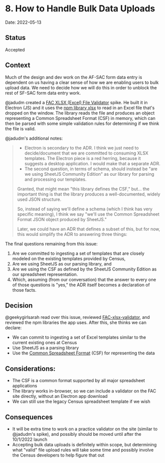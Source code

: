 # 8. How to Handle Bulk Data Uploads

Date: 2022-05-13

## Status

Accepted

## Context

Much of the design and dev work on the AF-SAC form data entry is dependent on us having a clear sense of how we are enabling users to bulk upload data. We need to decide how we will do this in order to unblock the rest of SF-SAC form data entry work.

@jadudm created a [FAC XLSX (Excel) File Validator](https://github.com/GSA-TTS/FAC-xlsx-validator) spike. He built it in Electron (JS) and it uses the [npm library xlsx](https://www.npmjs.com/package/xlsx) to read in an Excel file that's dropped on the window. The library reads the file and produces an object representing a Common Spreadsheet Format (CSF) in memory, which can then be parsed with some simple validation rules for determining if we think the file is valid.

@jadudm's additional notes:
> * Electron is secondary to the ADR. I think we just need to decide/document that we are committed to consuming XLSX templates. The Electron piece is a red herring, because it suggests a desktop application. I would make that a separate ADR.
> * The second question, in terms of schema, should instead be "are we using SheetJS Community Edition" as our library for parsing and processing our templates.
>
>Granted, that might mean "this library defines the CSF," but... the important thing is that the library produces a well-documented, widely used JSON structure.
>
>So, instead of saying we'll define a schema (which I think has very specific meaning), I think we say "we'll use the Common Spreadsheet Format JSON object produced by SheetJS."
>
> Later, we could have an ADR that defines a subset of this, but for now, this would simplify the ADR to answering three things:

The final questions remaining from this issue:

1. Are we committed to ingesting a set of templates that are closely modeled on the existing templates provided by Census,
2. Are we using SheetJS as our parsing library, and
3. Are we using the CSF as defined by the SheetJS Community Edition as our spreadsheet representation.
4. Which, assuming (from our conversation) that the answer to every one of those questions is "yes," the ADR itself becomes a declaration of those facts.

## Decision

@geekygirlsarah read over this issue, reviewed [FAC-xlsx-validator](https://github.com/GSA-TTS/FAC-xlsx-validator), and reviewed the npm libraries the app uses. After this, she thinks we can declare:
* We can commit to ingesting a set of Excel templates similar to the current existing ones at Census
* Use SheetJS as a parsing library
* Use the [Common Spreadsheet Format](https://github.com/sheetjs/sheetjs#common-spreadsheet-format) (CSF) for representing the data

## Considerations:

* The CSF is a common format supported by all major spreadsheet applications
* The library works in-browser, so we can include a validator on the FAC site directly, without an Electron app download
* We can still use the legacy Census spreadsheet template if we wish

## Consequences

* It will be extra time to work on a practice validator on the site (similar to @jadudm's spike), and possibly should be moved until after the 10/1/2022 launch
* Accepting bulk data uploads is definitely within scope, but determining what "valid" file upload rules will take some time and possibly involve the Census developers to help figure that out